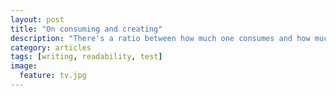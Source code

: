 ```yaml
---
layout: post
title: "On consuming and creating"
description: "There's a ratio between how much one consumes and how much one creates."
category: articles
tags: [writing, readability, test]
image:
  feature: tv.jpg
---
```


<!---
Assume your next hour is completely free and you've got no urgent tasks to take care of. 
How do you spend it? 
Do you pick up a book? 
Do you listen to a podcast? 
Do you browse the latest headlines? 
Or instead, do you learn to cook something for sharing it with loved ones? 
Do you start working on this project you've been postponing? 
Do you create or do you consume?

One end of this spectrum is unreachable: 
One cannot create without ever consuming. 
However on the other end, there are black holes: 
people who endlessly take in everything without returning, that is creating, anything. 
I'm a black hole. This is my attempt to change this.

It's about what and how much to take in versus how to procees and what to make of it. 
Regardless of how mindfully one chooses what to consume, the ratio stays the same as long as there's nothing actively created. 
The emphasis is on "actively". 
Obviously my consumption greatly influences me personally. 
By extension it then also somewhat affects the people close to me. 
One could argue that me influencing others this way is already creating something in someone.

However, this active way of consuming but passive way of "creating" seems unbalanced and feeds an increasing urge to create something as actively and as mindfully as I consume. 
This is it. 
This is my collection of thoughts.
-->
